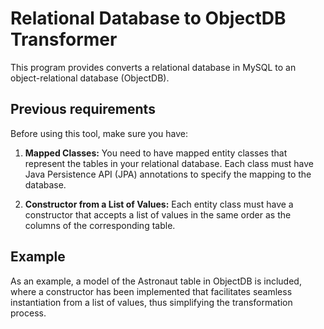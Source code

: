 # Relational Database to ObjectDB Transformer

This program provides converts a relational database in MySQL to an object-relational database (ObjectDB).
## Previous requirements

Before using this tool, make sure you have:

1. **Mapped Classes:** You need to have mapped entity classes that represent the tables in your relational database. Each class must have Java Persistence API (JPA) annotations to specify the mapping to the database.

2. **Constructor from a List of Values:** Each entity class must have a constructor that accepts a list of values in the same order as the columns of the corresponding table.

## Example
As an example, a model of the Astronaut table in ObjectDB is included, where a constructor has been implemented that facilitates seamless instantiation from a list of values, thus simplifying the transformation process.